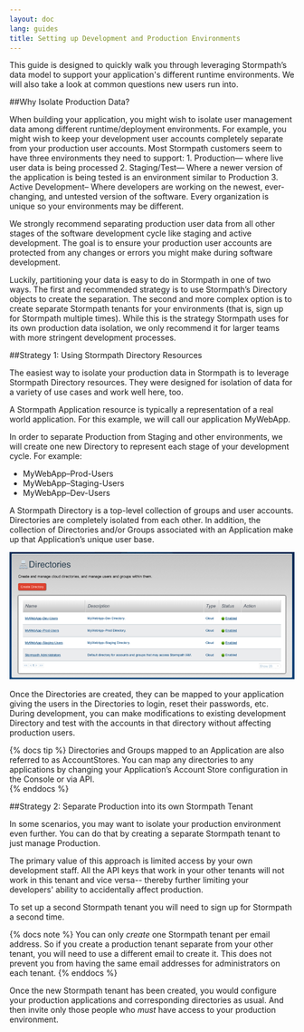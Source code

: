 ```yaml
---
layout: doc
lang: guides
title: Setting up Development and Production Environments
---
```


This guide is designed to quickly walk you through leveraging Stormpath’s data model to support your application's different runtime environments. We will also take a look at common questions new users run into. 

##Why Isolate Production Data?

When building your application, you might wish to isolate user management data among different runtime/deployment environments.  For example, you might wish to keep your development user accounts completely separate from your production user accounts.  Most Stormpath customers seem to have three environments they need to support: 1.  Production— where live user data is being processed 2. Staging/Test— Where a newer version of the application is being tested is an environment similar to Production 3. Active Development– Where developers are working on the newest, ever-changing, and untested version of the software.  Every organization is unique so your environments may be different.

We strongly recommend separating production user data from all other stages of the software development cycle like staging and active development. The goal is to ensure your production user accounts are protected from any changes or errors you might make during software development. 

Luckily, partitioning your data is easy to do in Stormpath in one of two ways.  The first and recommended strategy is to use Stormpath’s Directory objects to create the separation.  The second and more complex option is to create separate Stormpath tenants for your environments (that is, sign up for Stormpath multiple times).  While this is the strategy Stormpath uses for its own production data isolation, we only recommend it for larger teams with more stringent development processes. 

##Strategy 1: Using Stormpath Directory Resources

The easiest way to isolate your production data in Stormpath is to leverage Stormpath Directory resources.  They were designed for isolation of data for a variety of use cases and work well here, too.  

A Stormpath Application resource is typically a representation of a real world application.  For this example, we will call our application MyWebApp.  

In order to separate Production from Staging and other environments, we will create one new Directory to represent each stage of your development cycle. For example: 

* MyWebApp–Prod-Users
* MyWebApp–Staging-Users
* MyWebApp–Dev-Users

A Stormpath Directory is a top-level collection of groups and user accounts.  Directories are completely isolated from each other.  In addition, the collection of Directories and/or Groups associated with an Application make up that Application’s unique user base.  

![Development, Test, and Production User Directoriess](/images/dev-test-prod-dir.png)

Once the Directories are created, they can be mapped to your application giving the users in the Directories to login, reset their passwords, etc.  During development, you can make modifications to existing development Directory and test with the accounts in that directory without affecting production users.

{% docs tip %}
 Directories and Groups mapped to an Application are also referred to as AccountStores.  You can map any directories to any applications by changing your Application’s Account Store configuration in the Console or via API.  
{% enddocs %}

##Strategy 2: Separate Production into its own Stormpath Tenant

In some scenarios, you may want to isolate your production environment even further.  You can do that by creating a separate Stormpath tenant to just manage Production.

The primary value of this approach is limited access by your own development staff.  All the API keys that work in your other tenants will not work in this tenant and vice versa-- thereby further limiting your developers' ability to accidentally affect production.

To set up a second Stormpath tenant you will need to sign up for Stormpath a second time.  

{% docs note %}
 You can only _create_ one Stormpath tenant per email address.  So if you create a production tenant separate from your other tenant, you will need to use a different email to create it.  This does not prevent you from having the same email addresses for administrators on each tenant.
{% enddocs %}

Once the new Stormpath tenant has been created, you would configure your production applications and corresponding directories as usual.  And then invite only those people who _must_ have access to your production environment. 